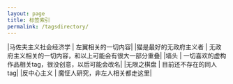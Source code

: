 ```yaml
---
layout: page
title: 标签索引
permalink: /tagsdirectory/
---
```


|马佐夫主义社会经济学 | 左翼相关的一切内容|
|猫是最好的无政府主义者 | 无政府主义相关的一切内容，和以上可能会有很大一部分重叠|
|墙头 | 一切喜欢的虚构作品相关tag，很没创意，以后可能会改名|
|无限之棋盘 | 目前还不存在的同人tag|
|反中心主义 | 魔怔人研究，非左人相关都走这里|
